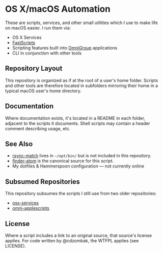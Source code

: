 # OS X/macOS Automation

These are scripts, services, and other small utilities which I use to make life on macOS easier. I run them via:

* OS X Services
* [FastScripts](https://red-sweater.com/fastscripts/)
* Scripting features built into [OmniGroup](https://www.omnigroup.com/) applications
* CLI in conjunction with other tools

## Repository Layout

This repository is organized as if at the root of a user's home folder. Scripts and other tools are therefore located in subfolders mirroring their home in a typical macOS user's home directory.

## Documentation

Where documentation exists, it's located in a README in each folder, adjacent to the scripts it documents. Shell scripts may contain a header comment describing usage, etc.

## See Also

* [rsync-match](https://github.com/cdzombak/rsync-match) lives in `~/opt/bin/` but is not included in this repository.
* [finder-atom](https://github.com/cdzombak/finder-atom) is the canonical source for this script.
* My dotfiles & Hammerspoon configuration — not currently online

## Subsumed Repositories

This repository subsumes the scripts I still use from two older repositories:

* [osx-services](https://github.com/cdzombak/osx-services)
* [omni-applescripts](https://github.com/cdzombak/omni-applescripts)

## License

Where a script includes a link to an original source, that source's license applies. For code written by @cdzombak, the WTFPL applies (see LICENSE).


